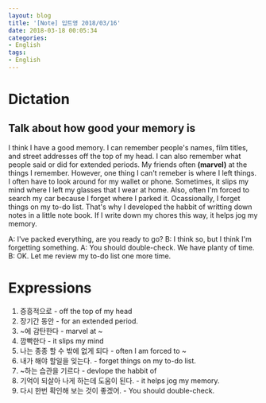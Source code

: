 ```yaml
---
layout: blog
title: '[Note] 입트영 2018/03/16'
date: 2018-03-18 00:05:34
categories: 
- English
tags:
- English
---
```


# Dictation
## Talk about how good your memory is

I think I have a good memory. I can remember people's names, film titles, and street addresses off the top of my head. I can also remember what people said or did for extended periods. My friends often **(marvel)** at the things I remember. However, one thing I can't remeber is where I left things. I often have to look around for my wallet or phone. Sometimes, it slips my mind where I left my glasses that I wear at home. Also, often I'm forced to search my car because I forget where I parked it. Ocassionally, I forget things on my to-do list. That's why I developed the habbit of writting down notes in a little note book. If I write down my chores this way, it helps jog my memory.

A: I've packed everything, are you ready to go?
B: I think so, but I think I'm forgetting something.
A: You should double-check. We have planty of time.
B: OK. Let me review my to-do list one more time.

# Expressions

1. 증흥적으로 - off the top of my head
1. 장기간 동안 - for an extended period.
1. ~에 감탄한다 - marvel at ~
1. 깜빡한다 - it slips my mind
1. 나는 종종 할 수 밖에 없게 되다 - often I am forced to ~
1. 내가 해야 할일을 잊는다. - forget things on my to-do list.
1. ~하는 습관을 기르다 - devlope the habbit of
1. 기억이 되살아 나게 하는데 도움이 된다. - it helps jog my memory.
1. 다시 한번 확인해 보는 것이 좋겠어. - You should double-check.